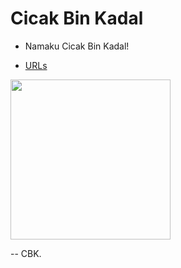 ---
---

# Cicak Bin Kadal

* Namaku Cicak Bin Kadal!

* [URLs](URLs/)

<img src="cbk.jpg" width="256">

-- CBK.
